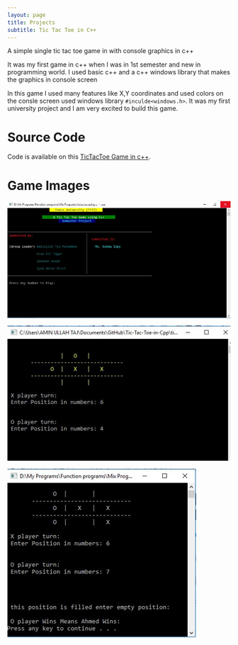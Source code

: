 ```yaml
---
layout: page
title: Projects
subtitle: Tic Tac Toe in C++
---
```


A simple single tic tac toe game in with console graphics in c++

It was my first game in c++ when I was in 1st semester and new in programming world. I used basic c++ and a c++ windows library that makes the graphics in console screen

In this game I used many features like X,Y coordinates and used colors on the consle screen used windows library ```#inculde<windows.h>```. It was my first university project and I am very excited to build this game.

# Source Code
Code is available on this [TicTacToe Game in c++](https://github.com/AminullahTajMuhammad/Tic-Tac-Toe-in-Cpp/blob/master/tictactoe%20using%20c%2B%2B.cpp). 

# Game Images
![ttt_1](https://raw.githubusercontent.com/AminullahTajMuhammad/Tic-Tac-Toe-in-Cpp/master/ttt_1.JPG)

![ttt](https://raw.githubusercontent.com/AminullahTajMuhammad/Tic-Tac-Toe-in-Cpp/master/ttt.JPG)

![ttt_1](https://raw.githubusercontent.com/AminullahTajMuhammad/Tic-Tac-Toe-in-Cpp/master/ttt_2.JPG)
